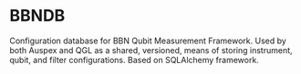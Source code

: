 # BBNDB

Configuration database for BBN Qubit Measurement Framework. Used by both Auspex and QGL as a shared, versioned, means of storing instrument, qubit, and filter configurations. Based on SQLAlchemy framework. 